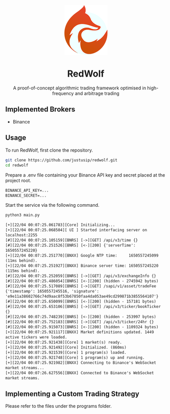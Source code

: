 <p align="center">
    <img src="redfox.png" alt="react beautiful dnd logo" />
</p>
<h1 align="center">RedWolf</h1>
<div align="center">
    A proof-of-concept algorithmic trading framework optimised in high-frequency and arbitrage trading
</div>

## Implemented Brokers
- Binance

## Usage
To run RedWolf, first clone the repository.
```bash
git clone https://github.com/justusip/redwolf.git
cd redwolf
```
Prepare a .env file containing your Binance API key and secret placed at the project root.
```
BINANCE_API_KEY=...
BINANCE_SECRET=...
```
Start the service via the following command.
```bash
python3 main.py
```
```
[+][22/04 00:07:25.061783][Core] Initializing...
[+][22/04 00:07:25.068504][ UI ] Started interfacing server on localhost:2255
[#][22/04 00:07:25.105159][BNRS] [->][GET] /api/v3/time {}
[#][22/04 00:07:25.251526][BNRS] [<-][200] {'serverTime': 1650557245220}
[+][22/04 00:07:25.251770][BNXX] Google NTP time:     1650557245099 (11ms behind).
[+][22/04 00:07:25.251927][BNXX] Binance server time: 1650557245220 (115ms behind).
[#][22/04 00:07:25.252059][BNRS] [->][GET] /api/v3/exchangeInfo {}
[#][22/04 00:07:25.486054][BNRS] [<-][200] (hidden - 2745942 bytes)
[#][22/04 00:07:25.517089][BNRS] [->][GET] /sapi/v1/asset/tradeFee {'timestamp': 1650557245516, 'signature': 'e9e11a38602766c74d9aac8f53b67850faa4da053ae49cd299871b3855564107'}
[#][22/04 00:07:25.650099][BNRS] [<-][200] (hidden - 157181 bytes)
[#][22/04 00:07:25.653106][BNRS] [->][GET] /api/v3/ticker/bookTicker {}
[#][22/04 00:07:25.748239][BNRS] [<-][200] (hidden - 253997 bytes)
[#][22/04 00:07:25.752183][BNRS] [->][GET] /api/v3/ticker/24hr {}
[#][22/04 00:07:25.915073][BNRS] [<-][200] (hidden - 1109324 bytes)
[+][22/04 00:07:25.921117][BNXX] Market definitions updated. 1449 active tickers were loaded.
[+][22/04 00:07:25.921438][Core] 1 market(s) ready.
[+][22/04 00:07:25.921492][Core] Initialized. (860ms)
[+][22/04 00:07:25.921539][Core] 1 program(s) loaded.
[+][22/04 00:07:25.921748][Core] 1 program(s) up and running.
[+][22/04 00:07:25.921982][BNXX] Connecting to Binance's WebSocket market streams...
[+][22/04 00:07:26.627556][BNXX] Connected to Binance's WebSocket market streams.
```

## Implementing a Custom Trading Strategy
Please refer to the files under the programs folder.
